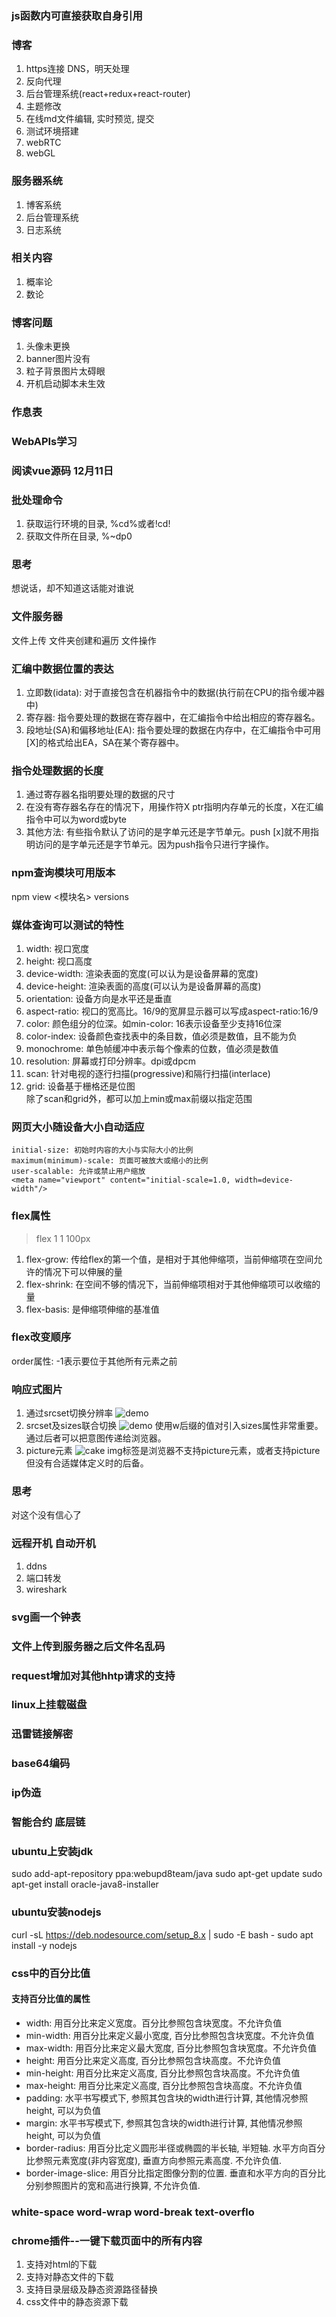  ### js函数内可直接获取自身引用

### 博客
1. https连接  DNS，明天处理
2. 反向代理
2. 后台管理系统(react+redux+react-router)
3. 主题修改
4. 在线md文件编辑, 实时预览, 提交
5. 测试环境搭建
6. webRTC
7. webGL

### 服务器系统
1. 博客系统
2. 后台管理系统
3. 日志系统

### 相关内容
1. 概率论
2. 数论

### 博客问题
1. 头像未更换
2. banner图片没有
3. 粒子背景图片太碍眼
4. 开机启动脚本未生效

### 作息表

### WebAPIs学习
### 阅读vue源码 12月11日

### 批处理命令
1. 获取运行环境的目录, %cd%或者!cd!
2. 获取文件所在目录, %~dp0

### 思考
想说话，却不知道这话能对谁说

### 文件服务器
文件上传    文件夹创建和遍历    文件操作


### 汇编中数据位置的表达
1. 立即数(idata): 对于直接包含在机器指令中的数据(执行前在CPU的指令缓冲器中)
2. 寄存器: 指令要处理的数据在寄存器中，在汇编指令中给出相应的寄存器名。
3. 段地址(SA)和偏移地址(EA): 指令要处理的数据在内存中，在汇编指令中可用[X]的格式给出EA，SA在某个寄存器中。

### 指令处理数据的长度
1. 通过寄存器名指明要处理的数据的尺寸
2. 在没有寄存器名存在的情况下，用操作符X ptr指明内存单元的长度，X在汇编指令中可以为word或byte
3. 其他方法: 有些指令默认了访问的是字单元还是字节单元。push [x]就不用指明访问的是字单元还是字节单元。因为push指令只进行字操作。

### npm查询模块可用版本
npm view <模块名> versions

### 媒体查询可以测试的特性
1. width: 视口宽度
2. height: 视口高度
3. device-width: 渲染表面的宽度(可以认为是设备屏幕的宽度)
4. device-height: 渲染表面的高度(可以认为是设备屏幕的高度)
5. orientation: 设备方向是水平还是垂直
6. aspect-ratio: 视口的宽高比。16/9的宽屏显示器可以写成aspect-ratio:16/9
7. color: 颜色组分的位深。如min-color: 16表示设备至少支持16位深
8. color-index: 设备颜色查找表中的条目数，值必须是数值，且不能为负
9. monochrome: 单色帧缓冲中表示每个像素的位数，值必须是数值
10. resolution: 屏幕或打印分辨率。dpi或dpcm
11. scan: 针对电视的逐行扫描(progressive)和隔行扫描(interlace)
12. grid: 设备基于栅格还是位图  
除了scan和grid外，都可以加上min或max前缀以指定范围

### 网页大小随设备大小自动适应
    initial-size: 初始时内容的大小与实际大小的比例
    maximum(minimum)-scale: 页面可被放大或缩小的比例
    user-scalable: 允许或禁止用户缩放
    <meta name="viewport" content="initial-scale=1.0, width=device-width"/>

### flex属性
> flex 1 1 100px
1. flex-grow: 传给flex的第一个值，是相对于其他伸缩项，当前伸缩项在空间允许的情况下可以伸展的量
2. flex-shrink: 在空间不够的情况下，当前伸缩项相对于其他伸缩项可以收缩的量
3. flex-basis: 是伸缩项伸缩的基准值

### flex改变顺序
order属性: -1表示要位于其他所有元素之前

### 响应式图片
1. 通过srcset切换分辨率
    <img src="demo.jpg" alt="demo" srcset="demo_medium.jpg 1.5x, demo_large.jpg 2x">
2. srcset及sizes联合切换
    <img src="demo_small.jpg" srcset="demo_small.jpg 450w, demo_medium.jpg 900w" sizes="(min-width: 17em) 100vw, (min-width: 40em) 50vw"  alt="demo">
    使用w后缀的值对引入sizes属性非常重要。通过后者可以把意图传递给浏览器。
3. picture元素
    <picture>
        <source media="(min-width: 30em)" srcset="cake-table.jpg">
        <source media="(min-width: 60em)" srcset="cake-shop.jpg">
        <img src="cake.jpg" alt="cake">
    </picture>
    img标签是浏览器不支持picture元素，或者支持picture但没有合适媒体定义时的后备。

### 思考
对这个没有信心了

### 远程开机 自动开机
1. ddns
2. 端口转发
3. wireshark

### svg画一个钟表

### 文件上传到服务器之后文件名乱码

### request增加对其他hhtp请求的支持

### linux上挂载磁盘

### 迅雷链接解密

### base64编码

### ip伪造

### 智能合约 底层链

### ubuntu上安装jdk
sudo add-apt-repository ppa:webupd8team/java
sudo apt-get update
sudo apt-get install oracle-java8-installer

### ubuntu安装nodejs
curl -sL https://deb.nodesource.com/setup_8.x | sudo -E bash -
sudo apt install -y nodejs

### css中的百分比值

#### 支持百分比值的属性
* width: 用百分比来定义宽度。百分比参照包含块宽度。不允许负值
* min-width: 用百分比来定义最小宽度, 百分比参照包含块宽度。不允许负值
* max-width: 用百分比来定义最大宽度, 百分比参照包含块宽度。不允许负值
* height: 用百分比来定义高度, 百分比参照包含块高度。不允许负值
* min-height: 用百分比来定义高度, 百分比参照包含块高度。不允许负值
* max-height: 用百分比来定义高度, 百分比参照包含块高度。不允许负值
* padding: 水平书写模式下, 参照其包含块的width进行计算, 其他情况参照height, 可以为负值
* margin: 水平书写模式下, 参照其包含块的width进行计算, 其他情况参照height, 可以为负值
* border-radius: 用百分比定义圆形半径或椭圆的半长轴, 半短轴. 水平方向百分比参照元素宽度(非内容宽度), 垂直方向参照元素高度. 不允许负值.
* border-image-slice: 用百分比指定图像分割的位置. 垂直和水平方向的百分比分别参照图片的宽和高进行换算, 不允许负值.
### white-space word-wrap word-break text-overflo

### chrome插件--一键下载页面中的所有内容
1. 支持对html的下载
2. 支持对静态文件的下载
3. 支持目录层级及静态资源路径替换
4. css文件中的静态资源下载